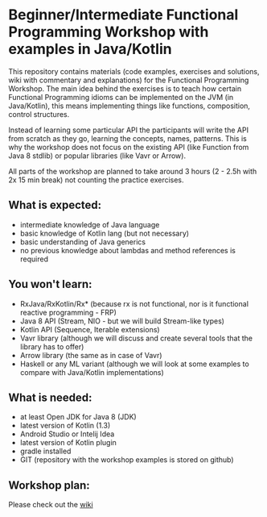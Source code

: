 # Beginner/Intermediate Functional Programming Workshop with examples in Java/Kotlin

This repository contains materials (code examples, exercises and solutions, wiki with commentary and explanations) for the Functional Programming Workshop. The main idea behind the exercises is to teach how certain Functional Programming idioms can be implemented on the JVM (in Java/Kotlin), this means implementing things like functions, composition, control structures.

Instead of learning some particular API the participants will write the API from scratch as they go, learning the concepts, names, patterns. This is why the workshop does not focus on the existing API (like Function from Java 8 stdlib) or popular libraries (like Vavr or Arrow).

All parts of the workshop are planned to take around 3 hours (2 - 2.5h with 2x 15 min break) not counting the practice exercises.

## What is expected:
- intermediate knowledge of Java language
- basic knowledge of Kotlin lang (but not necessary)
- basic understanding of Java generics
- no previous knowledge about lambdas and method references is required

## You won't learn:
- RxJava/RxKotlin/Rx* (because rx is not functional, nor is it functional reactive programming - FRP)
- Java 8 API (Stream, NIO - but we will build Stream-like types)
- Kotlin API (Sequence, Iterable extensions)
- Vavr library (although we will discuss and create several tools that the library has to offer)
- Arrow library (the same as in case of Vavr)
- Haskell or any ML variant (although we will look at some examples to compare with Java/Kotlin implementations)

## What is needed:
- at least Open JDK for Java 8 (JDK)
- latest version of Kotlin (1.3)
- Android Studio or Intelij Idea
- latest version of Kotlin plugin
- gradle installed
- GIT (repository with the workshop examples is stored on github)

## Workshop plan:

Please check out the [wiki](https://github.com/ajoz/fp-workshop-jvm/wiki)
